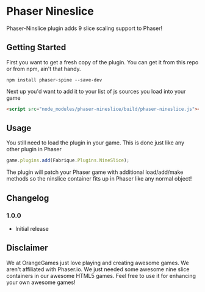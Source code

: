 Phaser Nineslice
================
Phaser-Ninslice plugin adds 9 slice scaling support to Phaser!

Getting Started
---------------
First you want to get a fresh copy of the plugin. You can get it from this repo or from npm, ain't that handy.
```
npm install phaser-spine --save-dev
```

Next up you'd want to add it to your list of js sources you load into your game
```html
<script src="node_modules/phaser-nineslice/build/phaser-nineslice.js"></script>
```

Usage
-----
You still need to load the plugin in your game. This is done just like any other plugin in Phaser
```javascript
game.plugins.add(Fabrique.Plugins.NineSlice);
```
The plugin will patch your Phaser game with additional load/add/make methods so the ninslice container fits up in Phaser like any normal object!


Changelog
---------
### 1.0.0
* Initial release

Disclaimer
----------
We at OrangeGames just love playing and creating awesome games. We aren't affiliated with Phaser.io. We just needed some awesome nine slice containers in our awesome HTML5 games. Feel free to use it for enhancing your own awesome games!